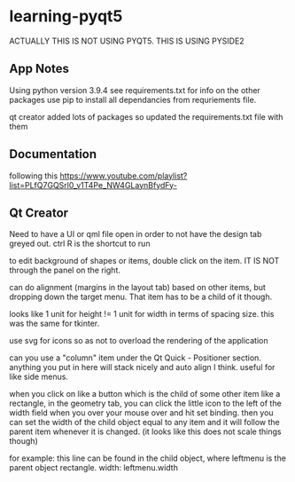 # learning-pyqt5
ACTUALLY THIS IS NOT USING PYQT5. THIS IS USING PYSIDE2

## App Notes
Using python version 3.9.4
see requirements.txt for info on the other packages
use pip to install all dependancies from requriements file.

qt creator added lots of packages so updated the requirements.txt file with them

## Documentation
following this
https://www.youtube.com/playlist?list=PLfQ7GQSrl0_v1T4Pe_NW4GLaynBfydFy-

## Qt Creator
Need to have a UI or qml file open in order to not have the design tab greyed out.
ctrl R is the shortcut to run

to edit background of shapes or items, double click on the item. IT IS NOT through the panel on the right.

can do alignment (margins in the layout tab) based on other items, but dropping down the target menu. That item has to be a child of it though.

looks like 1 unit for height != 1 unit for width in terms of spacing size. this was the same for tkinter.

use svg for icons so as not to overload the rendering of the application

can you use a "column" item under the Qt Quick - Positioner section. anything you put in here will stack nicely and auto align I think. useful for like side menus. 

when you click on like a button which is the child of some other item like a rectangle, in the geometry tab, you can click the little icon to the left of the width field when you over your mouse over and hit set binding.
then you can set the width of the child object equal to any item and it will follow the parent item whenever it is changed. (it looks like this does not scale things though)

for example:
this line can be found in the child object, where leftmenu is the parent object rectangle.
width: leftmenu.width
